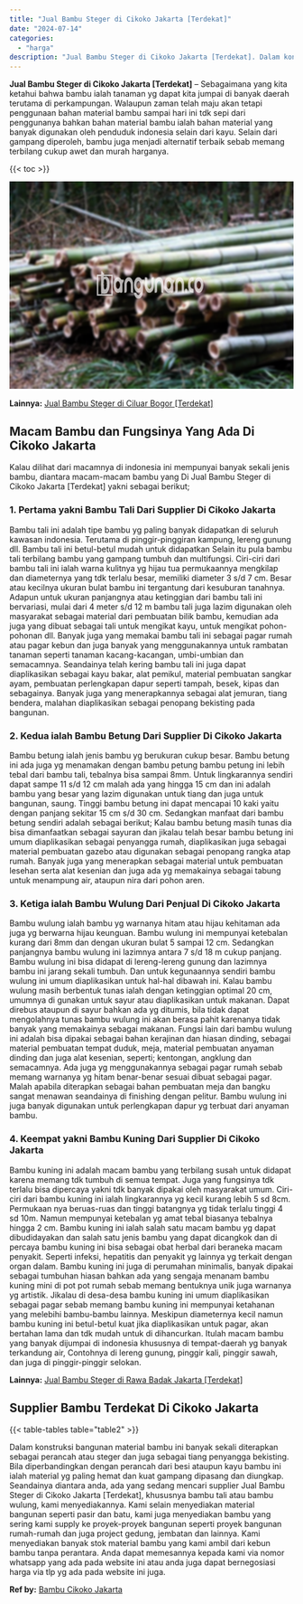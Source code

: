 ```yaml
---
title: "Jual Bambu Steger di Cikoko Jakarta [Terdekat]"
date: "2024-07-14"
categories: 
  - "harga"
description: "Jual Bambu Steger di Cikoko Jakarta [Terdekat]. Dalam konstruksi bangunan material bambu ini banyak sekali diterapkan sebagai perancah atau steger dan juga s..."
---
```


**Jual Bambu Steger di Cikoko Jakarta \[Terdekat\]** – Sebagaimana yang kita ketahui bahwa bambu ialah tanaman yg dapat kita jumpai di banyak daerah terutama di perkampungan. Walaupun zaman telah maju akan tetapi penggunaan bahan material bambu sampai hari ini tdk sepi dari penggunanya bahkan bahan material bambu ialah bahan material yang banyak digunakan oleh penduduk indonesia selain dari kayu. Selain dari gampang diperoleh, bambu juga menjadi alternatif terbaik sebab memang terbilang cukup awet dan murah harganya.

{{< toc >}}

![Jual Bambu Steger di Cikoko Jakarta [Terdekat]](/images/jual-bambu-tali-14.png)

**Lainnya:** [Jual Bambu Steger di Ciluar Bogor \[Terdekat\]](https://bambu.bangunan.co/jual-bambu-steger-di-ciluar-bogor-terdekat/)

## Macam Bambu dan Fungsinya Yang Ada Di Cikoko Jakarta

Kalau dilihat dari macamnya di indonesia ini mempunyai banyak sekali jenis bambu, diantara macam-macam bambu yang Di Jual Bambu Steger di Cikoko Jakarta \[Terdekat\] yakni sebagai berikut;

### 1\. Pertama yakni Bambu Tali Dari Supplier Di Cikoko Jakarta

Bambu tali ini adalah tipe bambu yg paling banyak didapatkan di seluruh kawasan indonesia. Terutama di pinggir-pinggiran kampung, lereng gunung dll. Bambu tali ini betul-betul mudah untuk didapatkan Selain itu pula bambu tali terbilang bambu yang gampang tumbuh dan multifungsi. Ciri-ciri dari bambu tali ini ialah warna kulitnya yg hijau tua permukaannya mengkilap dan diameternya yang tdk terlalu besar, memiliki diameter 3 s/d 7 cm. Besar atau kecilnya ukuran bulat bambu ini tergantung dari kesuburan tanahnya. Adapun untuk ukuran panjangnya atau ketinggian dari bambu tali ini bervariasi, mulai dari 4 meter s/d 12 m bambu tali juga lazim digunakan oleh masyarakat sebagai material dari pembuatan bilik bambu, kemudian ada juga yang dibuat sebagai tali untuk mengikat kayu, untuk mengikat pohon-pohonan dll. Banyak juga yang memakai bambu tali ini sebagai pagar rumah atau pagar kebun dan juga banyak yang menggunakannya untuk rambatan tanaman seperti tanaman kacang-kacangan, umbi-umbian dan semacamnya. Seandainya telah kering bambu tali ini juga dapat diaplikasikan sebagai kayu bakar, alat pemikul, material pembuatan sangkar ayam, pembuatan perlengkapan dapur seperti tampah, besek, kipas dan sebagainya. Banyak juga yang menerapkannya sebagai alat jemuran, tiang bendera, malahan diaplikasikan sebagai penopang bekisting pada bangunan.

### 2\. Kedua ialah Bambu Betung Dari Supplier Di Cikoko Jakarta

Bambu betung ialah jenis bambu yg berukuran cukup besar. Bambu betung ini ada juga yg menamakan dengan bambu petung bambu petung ini lebih tebal dari bambu tali, tebalnya bisa sampai 8mm. Untuk lingkarannya sendiri dapat sampe 11 s/d 12 cm malah ada yang hingga 15 cm dan ini adalah bambu yang besar yang lazim digunakan untuk tiang dan juga untuk bangunan, saung. Tinggi bambu betung ini dapat mencapai 10 kaki yaitu dengan panjang sekitar 15 cm s/d 30 cm. Sedangkan manfaat dari bambu betung sendiri adalah sebagai berikut; Kalau bambu betung masih tunas dia bisa dimanfaatkan sebagai sayuran dan jikalau telah besar bambu betung ini umum diaplikasikan sebagai penyangga rumah, diaplikasikan juga sebagai material pembuatan gazebo atau digunakan sebagai penopang rangka atap rumah. Banyak juga yang menerapkan sebagai material untuk pembuatan lesehan serta alat kesenian dan juga ada yg memakainya sebagai tabung untuk menampung air, ataupun nira dari pohon aren.

### 3\. Ketiga ialah Bambu Wulung Dari Penjual Di Cikoko Jakarta

Bambu wulung ialah bambu yg warnanya hitam atau hijau kehitaman ada juga yg berwarna hijau keunguan. Bambu wulung ini mempunyai ketebalan kurang dari 8mm dan dengan ukuran bulat 5 sampai 12 cm. Sedangkan panjangnya bambu wulung ini lazimnya antara 7 s/d 18 m cukup panjang. Bambu wulung ini bisa didapat di lereng-lereng gunung dan lazimnya bambu ini jarang sekali tumbuh. Dan untuk kegunaannya sendiri bambu wulung ini umum diaplikasikan untuk hal-hal dibawah ini. Kalau bambu wulung masih berbentuk tunas ialah dengan ketinggian optimal 20 cm, umumnya di gunakan untuk sayur atau diaplikasikan untuk makanan. Dapat direbus ataupun di sayur bahkan ada yg ditumis, bila tidak dapat mengolahnya tunas bambu wulung ini akan berasa pahit karenanya tidak banyak yang memakainya sebagai makanan. Fungsi lain dari bambu wulung ini adalah bisa dipakai sebagai bahan kerajinan dan hiasan dinding, sebagai material pembuatan tempat duduk, meja, material pembuatan anyaman dinding dan juga alat kesenian, seperti; kentongan, angklung dan semacamnya. Ada juga yg menggunakannya sebagai pagar rumah sebab memang warnanya yg hitam benar-benar sesuai dibuat sebagai pagar. Malah apabila diterapkan sebagai bahan pembuatan meja dan bangku sangat menawan seandainya di finishing dengan pelitur. Bambu wulung ini juga banyak digunakan untuk perlengkapan dapur yg terbuat dari anyaman bambu.

### 4\. Keempat yakni Bambu Kuning Dari Supplier Di Cikoko Jakarta

Bambu kuning ini adalah macam bambu yang terbilang susah untuk didapat karena memang tdk tumbuh di semua tempat. Juga yang fungsinya tdk terlalu bisa dipercaya yakni tdk banyak dipakai oleh masyarakat umum. Ciri-ciri dari bambu kuning ini ialah lingkarannya yg kecil kurang lebih 5 sd 8cm. Permukaan nya beruas-ruas dan tinggi batangnya yg tidak terlalu tinggi 4 sd 10m. Namun mempunyai ketebalan yg amat tebal biasanya tebalnya hingga 2 cm. Bambu kuning ini ialah salah satu macam bambu yg dapat dibudidayakan dan salah satu jenis bambu yang dapat dicangkok dan di percaya bambu kuning ini bisa sebagai obat herbal dari beraneka macam penyakit. Seperti infeksi, hepatitis dan penyakit yg lainnya yg terkait dengan organ dalam. Bambu kuning ini juga di perumahan minimalis, banyak dipakai sebagai tumbuhan hiasan bahkan ada yang sengaja menanam bambu kuning mini di pot pot rumah sebab memang bentuknya unik juga warnanya yg artistik. Jikalau di desa-desa bambu kuning ini umum diaplikasikan sebagai pagar sebab memang bambu kuning ini mempunyai ketahanan yang melebihi bambu-bambu lainnya. Meskipun diameternya kecil namun bambu kuning ini betul-betul kuat jika diaplikasikan untuk pagar, akan bertahan lama dan tdk mudah untuk di dihancurkan. Itulah macam bambu yang banyak dijumpai di indonesia khususnya di tempat-daerah yg banyak terkandung air, Contohnya di lereng gunung, pinggir kali, pinggir sawah, dan juga di pinggir-pinggir selokan.

**Lainnya:** [Jual Bambu Steger di Rawa Badak Jakarta \[Terdekat\]](https://bambu.bangunan.co/jual-bambu-steger-di-rawa-badak-jakarta-terdekat/)

## Supplier Bambu Terdekat Di Cikoko Jakarta

{{< table-tables table="table2" >}}

Dalam konstruksi bangunan material bambu ini banyak sekali diterapkan sebagai perancah atau steger dan juga sebagai tiang penyangga bekisting. Bila diperbandingkan dengan perancah dari besi ataupun kayu bambu ini ialah material yg paling hemat dan kuat gampang dipasang dan diungkap. Seandainya diantara anda, ada yang sedang mencari supplier Jual Bambu Steger di Cikoko Jakarta \[Terdekat\], khususnya bambu tali atau bambu wulung, kami menyediakannya. Kami selain menyediakan material bangunan seperti pasir dan batu, kami juga menyediakan bambu yang sering kami supply ke proyek-proyek bangunan seperti proyek bangunan rumah-rumah dan juga project gedung, jembatan dan lainnya. Kami menyediakan banyak stok material bambu yang kami ambil dari kebun bambu tanpa perantara. Anda dapat memesannya kepada kami via nomor whatsapp yang ada pada website ini atau anda juga dapat bernegosiasi harga via tlp yg ada pada website ini juga.

**Ref by:** [Bambu Cikoko Jakarta](https://id.wikipedia.org/wiki/Bambu)
